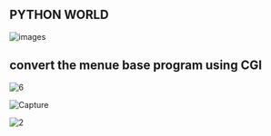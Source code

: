 ## PYTHON WORLD 

![images](https://user-images.githubusercontent.com/66811679/90643031-ba5adf00-e250-11ea-83bf-0b668d3b5b66.png)


## convert the menue base  program using CGI

![6](https://user-images.githubusercontent.com/66811679/94369447-5a850d00-0107-11eb-9818-3da8d0d4598f.PNG)


![Capture](https://user-images.githubusercontent.com/66811679/94348346-f7d53800-0058-11eb-9b62-cec952f61fb6.PNG)

![2](https://user-images.githubusercontent.com/66811679/94348349-fd328280-0058-11eb-8812-beafd8322fd4.PNG)





